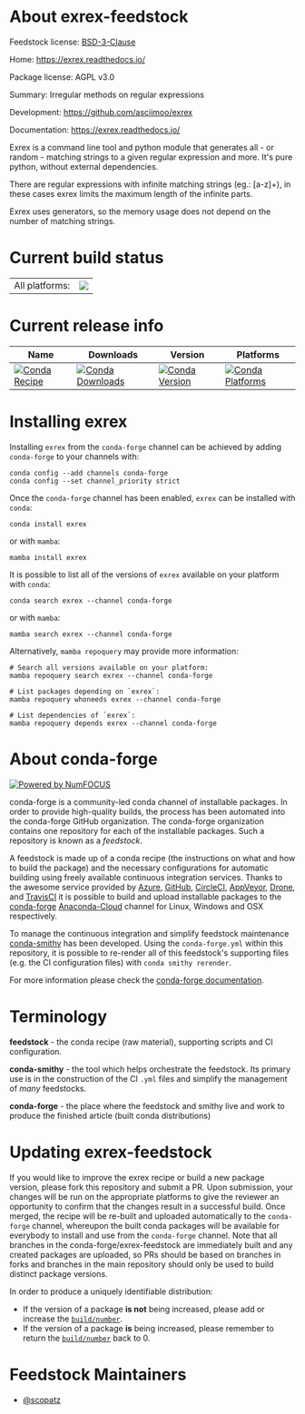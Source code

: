 About exrex-feedstock
=====================

Feedstock license: [BSD-3-Clause](https://github.com/conda-forge/exrex-feedstock/blob/main/LICENSE.txt)

Home: https://exrex.readthedocs.io/

Package license: AGPL v3.0

Summary: Irregular methods on regular expressions

Development: https://github.com/asciimoo/exrex

Documentation: https://exrex.readthedocs.io/

Exrex is a command line tool and python module that generates all - or random -
matching strings to a given regular expression and more. It's pure python, without
external dependencies.

There are regular expressions with infinite matching strings (eg.: [a-z]+),
in these cases exrex limits the maximum length of the infinite parts.

Exrex uses generators, so the memory usage does not depend on the number of
matching strings.


Current build status
====================


<table><tr><td>All platforms:</td>
    <td>
      <a href="https://dev.azure.com/conda-forge/feedstock-builds/_build/latest?definitionId=6425&branchName=main">
        <img src="https://dev.azure.com/conda-forge/feedstock-builds/_apis/build/status/exrex-feedstock?branchName=main">
      </a>
    </td>
  </tr>
</table>

Current release info
====================

| Name | Downloads | Version | Platforms |
| --- | --- | --- | --- |
| [![Conda Recipe](https://img.shields.io/badge/recipe-exrex-green.svg)](https://anaconda.org/conda-forge/exrex) | [![Conda Downloads](https://img.shields.io/conda/dn/conda-forge/exrex.svg)](https://anaconda.org/conda-forge/exrex) | [![Conda Version](https://img.shields.io/conda/vn/conda-forge/exrex.svg)](https://anaconda.org/conda-forge/exrex) | [![Conda Platforms](https://img.shields.io/conda/pn/conda-forge/exrex.svg)](https://anaconda.org/conda-forge/exrex) |

Installing exrex
================

Installing `exrex` from the `conda-forge` channel can be achieved by adding `conda-forge` to your channels with:

```
conda config --add channels conda-forge
conda config --set channel_priority strict
```

Once the `conda-forge` channel has been enabled, `exrex` can be installed with `conda`:

```
conda install exrex
```

or with `mamba`:

```
mamba install exrex
```

It is possible to list all of the versions of `exrex` available on your platform with `conda`:

```
conda search exrex --channel conda-forge
```

or with `mamba`:

```
mamba search exrex --channel conda-forge
```

Alternatively, `mamba repoquery` may provide more information:

```
# Search all versions available on your platform:
mamba repoquery search exrex --channel conda-forge

# List packages depending on `exrex`:
mamba repoquery whoneeds exrex --channel conda-forge

# List dependencies of `exrex`:
mamba repoquery depends exrex --channel conda-forge
```


About conda-forge
=================

[![Powered by
NumFOCUS](https://img.shields.io/badge/powered%20by-NumFOCUS-orange.svg?style=flat&colorA=E1523D&colorB=007D8A)](https://numfocus.org)

conda-forge is a community-led conda channel of installable packages.
In order to provide high-quality builds, the process has been automated into the
conda-forge GitHub organization. The conda-forge organization contains one repository
for each of the installable packages. Such a repository is known as a *feedstock*.

A feedstock is made up of a conda recipe (the instructions on what and how to build
the package) and the necessary configurations for automatic building using freely
available continuous integration services. Thanks to the awesome service provided by
[Azure](https://azure.microsoft.com/en-us/services/devops/), [GitHub](https://github.com/),
[CircleCI](https://circleci.com/), [AppVeyor](https://www.appveyor.com/),
[Drone](https://cloud.drone.io/welcome), and [TravisCI](https://travis-ci.com/)
it is possible to build and upload installable packages to the
[conda-forge](https://anaconda.org/conda-forge) [Anaconda-Cloud](https://anaconda.org/)
channel for Linux, Windows and OSX respectively.

To manage the continuous integration and simplify feedstock maintenance
[conda-smithy](https://github.com/conda-forge/conda-smithy) has been developed.
Using the ``conda-forge.yml`` within this repository, it is possible to re-render all of
this feedstock's supporting files (e.g. the CI configuration files) with ``conda smithy rerender``.

For more information please check the [conda-forge documentation](https://conda-forge.org/docs/).

Terminology
===========

**feedstock** - the conda recipe (raw material), supporting scripts and CI configuration.

**conda-smithy** - the tool which helps orchestrate the feedstock.
                   Its primary use is in the construction of the CI ``.yml`` files
                   and simplify the management of *many* feedstocks.

**conda-forge** - the place where the feedstock and smithy live and work to
                  produce the finished article (built conda distributions)


Updating exrex-feedstock
========================

If you would like to improve the exrex recipe or build a new
package version, please fork this repository and submit a PR. Upon submission,
your changes will be run on the appropriate platforms to give the reviewer an
opportunity to confirm that the changes result in a successful build. Once
merged, the recipe will be re-built and uploaded automatically to the
`conda-forge` channel, whereupon the built conda packages will be available for
everybody to install and use from the `conda-forge` channel.
Note that all branches in the conda-forge/exrex-feedstock are
immediately built and any created packages are uploaded, so PRs should be based
on branches in forks and branches in the main repository should only be used to
build distinct package versions.

In order to produce a uniquely identifiable distribution:
 * If the version of a package **is not** being increased, please add or increase
   the [``build/number``](https://docs.conda.io/projects/conda-build/en/latest/resources/define-metadata.html#build-number-and-string).
 * If the version of a package **is** being increased, please remember to return
   the [``build/number``](https://docs.conda.io/projects/conda-build/en/latest/resources/define-metadata.html#build-number-and-string)
   back to 0.

Feedstock Maintainers
=====================

* [@scopatz](https://github.com/scopatz/)

